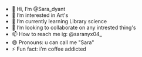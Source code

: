 - 👋 Hi, I’m @Sara_dyant
- 👀 I’m interested in Art's
- 🌱 I’m currently learning Library science
- 💞️ I’m looking to collaborate on any intrested thing's
- 📫 How to reach me ig: @saranyx04_
- 😄 Pronouns: u can call me "Sara"
- ⚡ Fun fact: i'm coffee addicted

<!---
PutriDwiyanti3B/PutriDwiyanti3B is a ✨ special ✨ repository because its `README.md` (this file) appears on your GitHub profile.
You can click the Preview link to take a look at your changes.
--->
